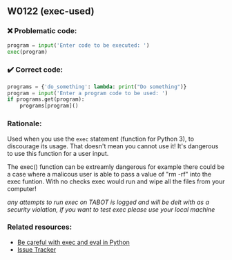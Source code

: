 ## W0122 (exec-used)

### :x: Problematic code:

```python
program = input('Enter code to be executed: ')
exec(program)
```

### :heavy_check_mark: Correct code:

```python
programs = {'do_something': lambda: print("Do something")}
program = input('Enter a program code to be used: ')
if programs.get(program):
    programs[program]()
```

### Rationale:

Used when you use the `exec` statement (function for Python 3), to discourage
its usage. That doesn't mean you cannot use it! It's dangerous to use this
function for a user input.

The exec() function can be extreamly dangerous for example there could be a case where a malicous user is able to pass a value of "rm -rf" into the exec funtion. With no checks exec would run and wipe all the files from your computer!

*any attempts to run exec on TABOT is logged and will be delt with as a security violation, if you want to test exec please use your local machine*


### Related resources:

- [Be careful with exec and eval in Python](https://lucumr.pocoo.org/2011/2/1/exec-in-python/)
- [Issue Tracker](https://github.com/PyCQA/pylint/issues?q=is%3Aissue+%22exec-used%22+OR+%22W0122%22)
